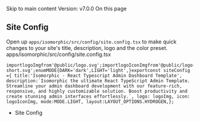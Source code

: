 Skip to main content
Version: v7.0.0
On this page
## Site Config​
Open up `apps/isomorphic/src/config/site.config.tsx` to make quick changes to your site's title, description, logo and the color preset.
apps/isomorphic/src/config/site.config.tsx
```
importlogoImgfrom'@public/logo.svg';importlogoIconImgfrom'@public/logo-short.svg';enumMODE{DARK='dark',LIGHT='light',}exportconst siteConfig ={ title:'Isomorphic - React Typescript Admin Dashboard Template', description:`Isomorphic the ultimate React TypeScript Admin Template. Streamline your admin dashboard development with our feature-rich, responsive, and highly customizable solution. Boost productivity and create stunning admin interfaces effortlessly.`, logo: logoImg, icon: logoIconImg, mode:MODE.LIGHT, layout:LAYOUT_OPTIONS.HYDROGEN,};
```

  * Site Config


